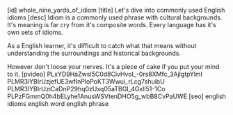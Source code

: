 [id]
whole_nine_yards_of_idiom
[title]
Let's dive into commonly used English idioms
[desc]
Idiom is a commonly used phrase with cultural backgrounds. 
It's meaning is far cry from it's composite words.
Every language has it's own sets of idioms. 

As a English learner, it's difficult to catch what that means 
without understanding the surroundings and historical backgrounds.

However don't loose your nerves. 
It's a piece of cake if you put your mind to it.
[pvideo]
PLxYD9HaZwsI5C0d8CivHvoI_-0rs8XMfc_3AjIgtpYlmI
PLMR3lYBIrUzjefUE3wfInPloPoKT3Wwui_rLcg7shuibU
PLMR3lYBIrUziCaDnP29hq0zUxq05aTBGI_4GxIl51-1Co
PLPzFGmmQ0h4bELyhe1AnusWSVtenDHO5g_wbB8CvPaUWE
[seo]
english idioms
english word
english phrase
